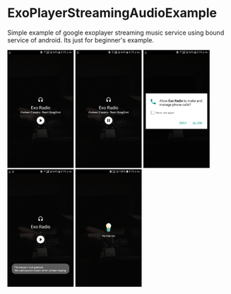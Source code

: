 # ExoPlayerStreamingAudioExample
Simple example of google exoplayer streaming music service using bound service of android. Its just for beginner's example.
<p align="left">
  <img src="https://raw.githubusercontent.com/Debashis-Sinha/ExoPlayerStreamingAudioExample/master/Screenshots/sc1.png" width="150"/>
  <img src="https://raw.githubusercontent.com/Debashis-Sinha/ExoPlayerStreamingAudioExample/master/Screenshots/sc2.png" width="150"/>
  <img src="https://raw.githubusercontent.com/Debashis-Sinha/ExoPlayerStreamingAudioExample/master/Screenshots/sc3.png" width="150"/>
  <img src="https://raw.githubusercontent.com/Debashis-Sinha/ExoPlayerStreamingAudioExample/master/Screenshots/sc4.png" width="150"/>
  <img src="https://raw.githubusercontent.com/Debashis-Sinha/ExoPlayerStreamingAudioExample/master/Screenshots/sc5.png" width="150"/>
</p>

